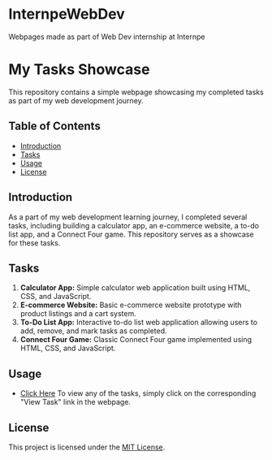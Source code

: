 # InternpeWebDev
Webpages made as part of Web Dev internship at Internpe

# My Tasks Showcase

This repository contains a simple webpage showcasing my completed tasks as part of my web development journey.

## Table of Contents

- [Introduction](#introduction)
- [Tasks](#tasks)
- [Usage](#usage)
- [License](#license)

## Introduction

As a part of my web development learning journey, I completed several tasks, including building a calculator app, an e-commerce website, a to-do list app, and a Connect Four game. This repository serves as a showcase for these tasks.

## Tasks

1. **Calculator App:** Simple calculator web application built using HTML, CSS, and JavaScript.
2. **E-commerce Website:** Basic e-commerce website prototype with product listings and a cart system.
3. **To-Do List App:** Interactive to-do list web application allowing users to add, remove, and mark tasks as completed.
4. **Connect Four Game:** Classic Connect Four game implemented using HTML, CSS, and JavaScript.

## Usage
- [Click Here](https://simonriley-141.github.io/InternpeWebDev/)
To view any of the tasks, simply click on the corresponding "View Task" link in the webpage.

## License

This project is licensed under the [MIT License](LICENSE).

